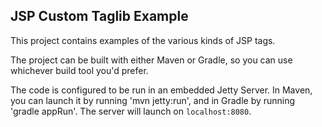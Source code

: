 ## JSP Custom Taglib Example

This project contains examples of the various kinds of JSP tags.

The project can be built with either Maven or Gradle, so you can use whichever build tool you'd prefer.

The code is configured to be run in an embedded Jetty Server. In Maven, you can launch it by running 'mvn jetty:run', and in Gradle by running 'gradle appRun'. The server will launch on `localhost:8080`.

